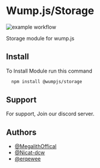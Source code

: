 
# Wump.js/Storage
![example workflow](https://github.com/wumpjs/storage/actions/workflows/build/badge.svg)

Storage module for wump.js


## Install

To Install Module run this command

```bash
  npm install @wumpjs/storage
```


## Support

For support, Join our discord server.


## Authors

- [@MegalithOffical](https://www.github.com/MegalithOffical)
- [@Nicat-dcw](https://www.github.com/Nicat-dcw)
- [@erqewee](https://www.github.com/erqewee)

